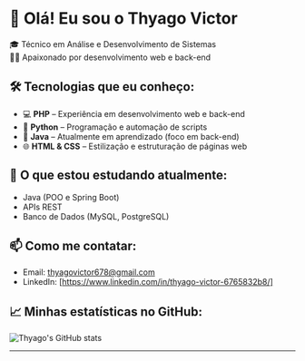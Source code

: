 # 👋 Olá! Eu sou o Thyago Victor

🎓 Técnico em Análise e Desenvolvimento de Sistemas  
👨‍💻 Apaixonado por desenvolvimento web e back-end  

## 🛠️ Tecnologias que eu conheço:

- 💻 **PHP** – Experiência em desenvolvimento web e back-end
- 🐍 **Python** – Programação e automação de scripts
- 🌱 **Java** – Atualmente em aprendizado (foco em back-end)
- 🌐 **HTML & CSS** – Estilização e estruturação de páginas web

## 🚀 O que estou estudando atualmente:

- Java (POO e Spring Boot)
- APIs REST
- Banco de Dados (MySQL, PostgreSQL)

## 📫 Como me contatar:

- Email: thyagovictor678@gmail.com
- LinkedIn: [https://www.linkedin.com/in/thyago-victor-6765832b8/]

## 📈 Minhas estatísticas no GitHub:

![Thyago's GitHub stats](https://github-readme-stats.vercel.app/api?username=thyagovictor&show_icons=true&theme=radical)

---
